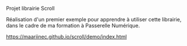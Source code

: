 Projet librairie Scroll

Réalisation d'un premier exemple pour apprendre à utiliser cette librairie, 
dans le cadre de ma formation à Passerelle Numérique.

https://maariinec.github.io/scroll/demo/index.html
